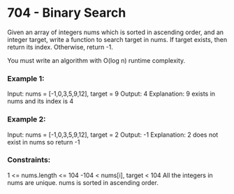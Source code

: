 # 704 - Binary Search

Given an array of integers nums which is sorted in ascending order, and an integer target, write a function to search target in nums. If target exists, then return its index. Otherwise, return -1.

You must write an algorithm with O(log n) runtime complexity.

### Example 1:

Input: nums = [-1,0,3,5,9,12], target = 9
Output: 4
Explanation: 9 exists in nums and its index is 4

### Example 2:

Input: nums = [-1,0,3,5,9,12], target = 2
Output: -1
Explanation: 2 does not exist in nums so return -1

### Constraints:

1 <= nums.length <= 104
-104 < nums[i], target < 104
All the integers in nums are unique.
nums is sorted in ascending order.
